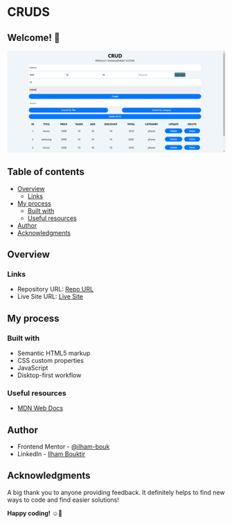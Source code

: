 # CRUDS

## Welcome! 👋

![Screenshot for CRUDS](Screenshot.png)

## Table of contents

- [Overview](#overview)
  - [Links](#links)
- [My process](#my-process)
  - [Built with](#built-with)
  - [Useful resources](#useful-resources)
- [Author](#author)
- [Acknowledgments](#acknowledgments)


## Overview

### Links

- Repository URL: [Repo URL](https://github.com/ilham-bouk/CRUDS)
- Live Site URL: [Live Site](https://ilham-bouk.github.io/CRUDS/)

## My process

### Built with

- Semantic HTML5 markup
- CSS custom properties
- JavaScript 
- Disktop-first workflow


### Useful resources

- [MDN Web Docs](https://developer.mozilla.org/en-US/docs/Web/CSS/)

## Author

- Frontend Mentor - [@ilham-bouk](https://www.frontendmentor.io/profile/ilham-bouk)
- LinkedIn - [Ilham Bouktir](https://www.linkedin.com/in/ilham-bouktir-0b266b31b)

## Acknowledgments

A big thank you to anyone providing feedback. It definitely helps to find new ways to code and find easier solutions!

**Happy coding!** ☺️🚀

